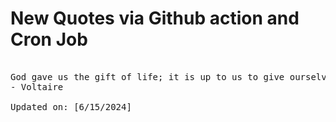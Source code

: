# New Quotes via Github action and Cron Job

<pre>
<!-- #quote -->
God gave us the gift of life; it is up to us to give ourselves the gift of living well.
- Voltaire

Updated on: [6/15/2024]
<!-- #quoteEnd -->
</pre>

